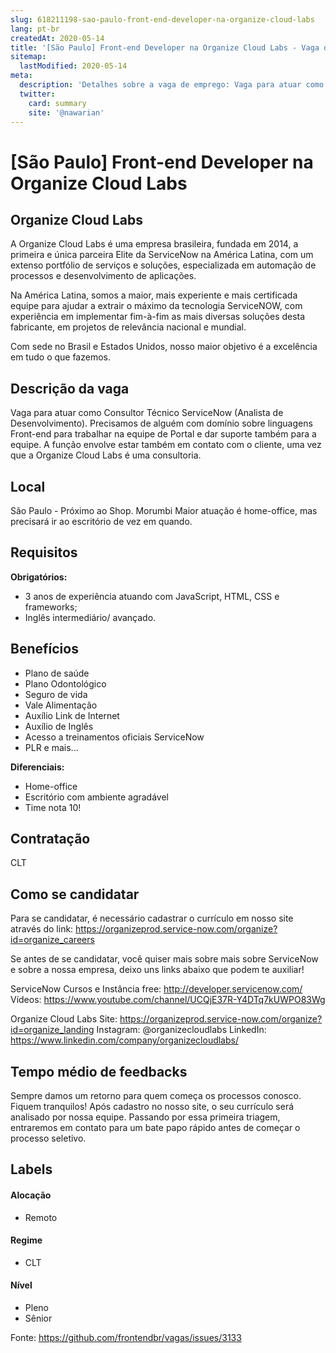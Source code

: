 ```yaml
---
slug: 618211198-sao-paulo-front-end-developer-na-organize-cloud-labs
lang: pt-br
createdAt: 2020-05-14
title: '[São Paulo] Front-end Developer na Organize Cloud Labs - Vaga de Emprego'
sitemap:
  lastModified: 2020-05-14
meta:
  description: 'Detalhes sobre a vaga de emprego: Vaga para atuar como Consultor Técnico ServiceNow (Analista de Desenvolvimento). Precisamos de alguém com domínio sobre linguagens Front-end para trabalhar na equipe de Portal e dar suporte também para a equipe. A função envolve estar também em contato com o cliente, uma vez que a Organize Cloud Labs é uma consultoria.'
  twitter:
    card: summary
    site: '@nawarian'
---
```


# [São Paulo] Front-end Developer na Organize Cloud Labs

<!-- 
==================================================
POR FAVOR, SÓ POSTE SE A VAGA FOR PARA FRONT-END!

Não faça distinção de gênero no título da vaga.

Use: "Front-End Developer" ao invés de 
"Desenvolvedor Front-End" \o/

Exemplo: `[São Paulo] Front-End Developer na NOME DA EMPRESA`
==================================================
-->

## Organize Cloud Labs

A Organize Cloud Labs é uma empresa brasileira, fundada em 2014, a primeira e única parceira Elite da ServiceNow na América Latina, com um extenso portfólio de serviços e soluções, especializada em automação de processos e desenvolvimento de aplicações.

Na América Latina, somos a maior, mais experiente e mais certificada equipe para ajudar a extrair o máximo da tecnologia ServiceNOW, com experiência em implementar fim-à-fim as mais diversas soluções desta fabricante, em projetos de relevância nacional e mundial.

Com sede no Brasil e Estados Unidos, nosso maior objetivo é a excelência em tudo o que fazemos. 

## Descrição da vaga

Vaga para atuar como Consultor Técnico ServiceNow (Analista de Desenvolvimento). 
Precisamos de alguém com domínio sobre linguagens Front-end para trabalhar na equipe de Portal e dar suporte também para a equipe. A função envolve estar também em contato com o cliente, uma vez que a Organize Cloud Labs é uma consultoria. 

## Local

São Paulo - Próximo ao Shop. Morumbi
Maior atuação é home-office, mas precisará ir ao escritório de vez em quando. 

## Requisitos

**Obrigatórios:**
- 3 anos de experiência atuando com JavaScript, HTML, CSS e frameworks;
- Inglês intermediário/ avançado. 

## Benefícios

- Plano de saúde
- Plano Odontológico
- Seguro de vida
- Vale Alimentação
- Auxílio Link de Internet
- Auxílio de Inglês
- Acesso a treinamentos oficiais ServiceNow
- PLR e mais...

**Diferenciais:**
- Home-office
- Escritório com ambiente agradável
- Time nota 10! 

## Contratação

CLT

## Como se candidatar

Para se candidatar, é necessário cadastrar o currículo em nosso site através do link: https://organizeprod.service-now.com/organize?id=organize_careers

Se antes de se candidatar, você quiser mais sobre mais sobre ServiceNow e sobre a nossa empresa, deixo uns links abaixo que podem te auxiliar!

ServiceNow
Cursos e Instância free: http://developer.servicenow.com/
Vídeos: https://www.youtube.com/channel/UCQjE37R-Y4DTq7kUWPO83Wg

Organize Cloud Labs
Site: https://organizeprod.service-now.com/organize?id=organize_landing
Instagram: @organizecloudlabs
LinkedIn: https://www.linkedin.com/company/organizecloudlabs/

## Tempo médio de feedbacks

Sempre damos um retorno para quem começa os processos conosco. Fiquem tranquilos! 
Após cadastro no nosso site, o seu currículo será analisado por nossa equipe. Passando por essa primeira triagem, entraremos em contato para um bate papo rápido antes de começar o processo seletivo. 

## Labels
<!-- retire os labels que não fazem sentido à vaga -->

#### Alocação
- Remoto

#### Regime
- CLT


#### Nível
- Pleno
- Sênior





Fonte: https://github.com/frontendbr/vagas/issues/3133